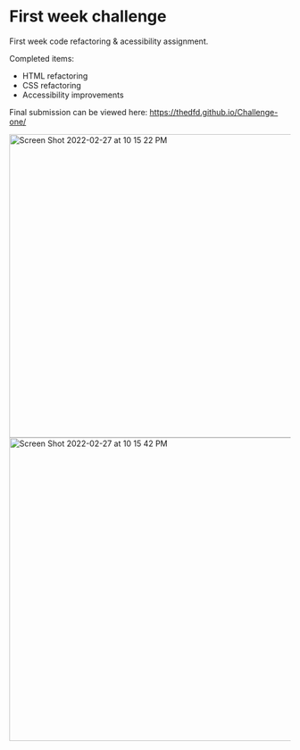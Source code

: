 # First week challenge 

First week code refactoring & acessibility assignment.

Completed items:
* HTML refactoring
* CSS refactoring
* Accessibility improvements

Final submission can be viewed here: https://thedfd.github.io/Challenge-one/

<img width="543" alt="Screen Shot 2022-02-27 at 10 15 22 PM" src="https://user-images.githubusercontent.com/99446104/155918338-2af94284-6d0b-4c95-a7f3-b70b2b215bb5.png">
<img width="543" alt="Screen Shot 2022-02-27 at 10 15 42 PM" src="https://user-images.githubusercontent.com/99446104/155918339-d72cb6a6-4e5a-4070-a086-feb40a68a7f8.png">
